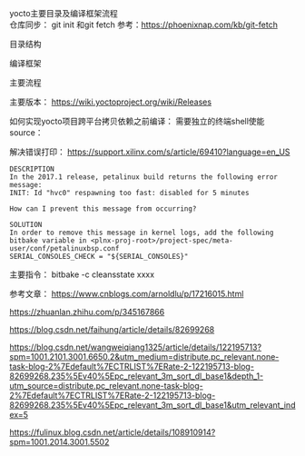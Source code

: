 

yocto主要目录及编译框架流程\
仓库同步：
git init 和git fetch
参考：https://phoenixnap.com/kb/git-fetch

目录结构

编译框架

主要流程

主要版本：
https://wiki.yoctoproject.org/wiki/Releases

如何实现yocto项目跨平台拷贝依赖之前编译：
需要独立的终端shell使能source：

解决错误打印：
https://support.xilinx.com/s/article/69410?language=en_US
```shell
DESCRIPTION
In the 2017.1 release, petalinux build returns the following error message:
INIT: Id "hvc0" respawning too fast: disabled for 5 minutes

How can I prevent this message from occurring?

SOLUTION
In order to remove this message in kernel logs, add the following bitbake variable in <plnx-proj-root>/project-spec/meta-user/conf/petalinuxbsp.conf
SERIAL_CONSOLES_CHECK = "${SERIAL_CONSOLES}"
```



主要指令：
bitbake -c cleansstate xxxx

参考文章：
https://www.cnblogs.com/arnoldlu/p/17216015.html

https://zhuanlan.zhihu.com/p/345167866

https://blog.csdn.net/faihung/article/details/82699268

https://blog.csdn.net/wangweiqiang1325/article/details/122195713?spm=1001.2101.3001.6650.2&utm_medium=distribute.pc_relevant.none-task-blog-2%7Edefault%7ECTRLIST%7ERate-2-122195713-blog-82699268.235%5Ev40%5Epc_relevant_3m_sort_dl_base1&depth_1-utm_source=distribute.pc_relevant.none-task-blog-2%7Edefault%7ECTRLIST%7ERate-2-122195713-blog-82699268.235%5Ev40%5Epc_relevant_3m_sort_dl_base1&utm_relevant_index=5

https://fulinux.blog.csdn.net/article/details/108910914?spm=1001.2014.3001.5502
